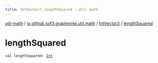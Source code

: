 ```yaml
---
title: IntVector3.lengthSquared - util-math
---
```


[util-math](../../index.html) / [io.github.sof3.graphmine.util.math](../index.html) / [IntVector3](index.html) / [lengthSquared](./length-squared.html)

# lengthSquared

`val lengthSquared: `[`Int`](https://kotlinlang.org/api/latest/jvm/stdlib/kotlin/-int/index.html)